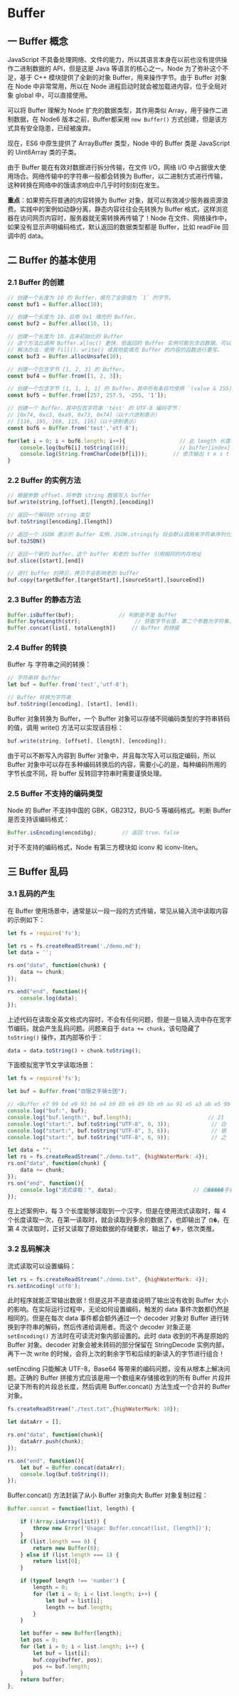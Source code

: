 # Buffer

## 一 Buffer 概念

JavaScript 不具备处理网络、文件的能力，所以其语言本身在以前也没有提供操作二进制数据的 API，但是这是 Java 等语言的核心之一。Node 为了弥补这个不足，基于 C++ 模块提供了全新的对象 Buffer，用来操作字节。由于 Buffer 对象在 Node 中非常常用，所以在 Node 进程启动时就会被加载进内容，位于全局对象 global 中，可以直接使用。

可以将 Buffer 理解为 Node 扩充的数据类型，其作用类似 Array，用于操作二进制数据，在 Node6 版本之前，Buffer都采用 `new Buffer()` 方式创建，但是该方式具有安全隐患，已经被废弃。

现在，ES6 中原生提供了 ArrayBuffer 类型，Node 中的 Buffer 类是 JavaScript 的 Uint8Array 类的子类。

由于 Buffer 能在有效对数据进行拆分传输，在文件 I/O，网络 I/O 中占据很大使用场合。网络传输中的字符串一般都会转换为 Buffer，以二进制方式进行传输，这种转换在网络中的饿请求响应中几乎时时刻刻在发生。

**重点**：如果预先将普通的内容转换为 Buffer 对象，就可以有效减少服务器资源浪费。实践中的案例如动静分离，静态内容往往会先转换为 Buffer 格式，这样浏览器在访问网页内容时，服务器就无需转换再传输了！Node 在文件、网络操作中，如果没有显示声明编码格式，默认返回的数据类型都是 Buffer，比如 readFile 回调中的 data。

## 二 Buffer 的基本使用

### 2.1 Buffer 的创建

```js
// 创建一个长度为 10 的 Buffer，填充了全部值为 `1` 的字节。
const buf1 = Buffer.alloc(10);

// 创建一个长度为 10、且用 0x1 填充的 Buffer。
const buf2 = Buffer.alloc(10, 1);

// 创建一个长度为 10、且未初始化的 Buffer
// 这个方法比调用 Buffer.alloc() 更快，但返回的 Buffer 实例可能包含旧数据。可以理解为 这段字节内存被直接使用了，原来的数据还保留着
// 解决办法：使用 fill()、write() 或其他能填充 Buffer 的内容的函数进行重写。
const buf3 = Buffer.allocUnsafe(10);

// 创建一个包含字节 [1, 2, 3] 的 Buffer。
const buf4 = Buffer.from([1, 2, 3]);

// 创建一个包含字节 [1, 1, 1, 1] 的 Buffer，其中所有条目均使用 `(value & 255)` 进行截断以符合 0-255 的范围。
const buf5 = Buffer.from([257, 257.5, -255, '1']);

// 创建一个 Buffer，其中包含字符串 'tést' 的 UTF-8 编码字节：
// [0x74, 0xc3, 0xa9, 0x73, 0x74]（以十六进制表示）
// [116, 195, 169, 115, 116]（以十进制表示）
const buf6 = Buffer.from('test','utf-8');

for(let i = 0; i < buf6.length; i++){                 // 此 length 长度和字符串的长度有区别，指 buffer 的 bytes 大小
    console.log(buf6[i].toString(16));                // buffer[index]: 获取或设置在指定 index 索引未知的 8 位字节内容
    console.log(String.fromCharCode(bf[i]));        // 依次输出 t e s t
}
```

### 2.2 Buffer 的实例方法

```js
// 根据参数 offset，将参数 string 数据写入 buffer
buf.write(string,[offset],[length],[encoding])

// 返回一个解码的 string 类型
buf.toString([encoding],[length])

// 返回一个 JSON 表示的 Buffer 实例，JSON.stringify 将会默认调用来字符串序列化这个 Buffer 实例
buf.toJSON()

// 返回一个新的 buffer，这个 buffer 和老的 buffer 引用相同的内存地址
buf.slice([start],[end])

// 进行 buffer 的拷贝，拷贝不会影响老的 buffer
buf.copy(targetBuffer,[targetStart],[sourceStart],[sourceEnd])
```

### 2.3 Buffer 的静态方法

```js
Buffer.isBuffer(buf);              // 判断是不是 Buffer
Buffer.byteLength(str);                 // 获取字节长度，第二个参数为字符集，默认 utf8
Buffer.concat(list[, totalLength])     // Buffer 的拼接
```

### 2.4 Buffer 的转换

Buffer 与 字符串之间的转换：

```js
// 字符串转 Buffer
let buf = Buffer.from('test','utf-8');

// Buffer 转换为字符串
buf.toString([encoding], [start], [end]);
```

Buffer 对象转换为 Buffer，一个 Buffer 对象可以存储不同编码类型的字符串转码的值，调用 write() 方法可以实现该目标：

```js
buf.write(string, [offset], [length], [encoding]);
```

由于可以不断写入内容到 Buffer 对象中，并且每次写入可以指定编码，所以 Buffer 对象中可以存在多种编码转换后的内容，需要小心的是，每种编码所用的字节长度不同，将 buffer 反转回字符串时需要谨慎处理。

### 2.5 Buffer 不支持的编码类型

Node 的 Buffer 不支持中国的 GBK，GB2312，BUG-5 等编码格式。判断 Buffer 是否支持该编码格式：

```js
Buffer.isEncoding(encodibg);        // 返回 true、false
```

对于不支持的编码格式，Node 有第三方模块如 iconv 和 iconv-liten。

## 三 Buffer 乱码

### 3.1 乱码的产生

在 Buffer 使用场景中，通常是以一段一段的方式传输，常见从输入流中读取内容的示例如下：

```js
let fs = require('fs');

let rs = fs.createReadStream('./demo.md');
let data = '';

rs.on("data", function(chunk) {
    data += chunk;
});

rs.end("end", function(){
    console.log(data);
});
```

上述代码在读取全英文格式内容时，不会有任何问题，但是一旦输入流中存在宽字节编码，就会产生乱码问题。问题来自于 `data += chunk`，该句隐藏了 `toString()` 操作，其内部等价于：

```js
data = data.toString() + chunk.toString();
```

下面模拟宽字节文字读取场景：

```js
let fs = require('fs');

let buf = Buffer.from("白银之手骑士团");

// <Buffer e7 99 bd e9 93 b6 e4 b9 8b e6 89 8b e9 aa 91 e5 a3 ab e5 9b a2 ef bc 81>
console.log("buf:", buf);
console.log("buf.length:", buf.length);                        // 21
console.log("start:", buf.toString("UTF-8", 0, 3));             // 白  e7 99 bd
console.log("start:", buf.toString("UTF-8", 3, 6));             // 银  e9 93 b6
console.log("start:", buf.toString("UTF-8", 6, 9));             // 之  e4 b9 8b，e6 89 8b，e9 aa 91，e5 a3 ab，e5 9b a2，ef bc 81

let data = "";
let rs = fs.createReadStream("./demo.txt", {highWaterMark: 4});
rs.on("data", function(chunk) {
    data += chunk;
});
rs.on("end", function(){
    console.log("流式读取：", data);                        // 白�����手骑�����
});
```

在上述案例中，每 3 个长度能够读取到一个汉字，但是在使用流式读取时，每 4 个长度读取一次，在第一读取时，就会读取到多余的数据了，也即输出了  `白�`，在第 4 次读取时，正好又读取了原始数据的存储要求，输出了 `�手`，依次类推。

### 3.2 乱码解决

流式读取可以设置编码：

```js
let rs = fs.createReadStream("./demo.txt", {highWaterMark: 4});
rs.setEncoding('utf8');
```

此时程序就能正常输出数据！但是这并不是直接说明了输出没有收到 Buffer 大小的影响。在实际运行过程中，无论如何设置编码，触发的 data 事件次数都仍然是相同的。但是在每次 data 事件都会额外通过一个 decoder 对象对 Buffer 进行转换到字符串的解码，然后传递给调用者。而这个 decoder 对象正是 `setEncoding()` 方法时在可读流对象内部设置的。此时 data 收到的不再是原始的 Buffer 对象。decoder 对象会被未转码的部分保留在 StringDecode 实例内部，再下一次 write 的时候，会将上次的剩余字节和后续的新读入的字节进行组合！

setEncding 只能解决 UTF-8，Base64 等带来的编码问题，没有从根本上解决问题。正确的 Buffer 拼接方式应该是用一个数组来存储接收到的所有 Buffer 片段并记录下所有的片段总长度，然后调用 Buffer.concat() 方法生成一个合并的 Buffer 对象。

```js
fs.createReadStream("./test.txt",{highWaterMark: 10});

let dataArr = [];

rs.on("data", function(chunk){
    dataArr.push(chunk);
});

rs.on("end", function(){
    let buf = Buffer.concat(dataArr);
    console.log(buf.toString());
});
```

Buffer.concat() 方法封装了从小 Buffer 对象向大 Buffer 对象复制过程：

```js
Buffer.concat = function(list, length) {

    if (!Array.isArray(list)) {
        throw new Error('Usage: Buffer.concat(list, [length])');
    }
    if (list.length === 0) {
        return new Buffer(0);
    } else if (list.length === 1) {
        return list[0];
    }

    if (typeof length !== 'number') {
        length = 0;
        for (let i = 0; i < list.length; i++) {
            let buf = list[i];
            length += buf.length;
        }
    }

    let buffer = new Buffer(length);
    let pos = 0;
    for (let i = 0; i < list.length; i++) {
        let buf = list[i];
        buf.copy(buffer, pos);
        pos += buf.length;
    }
    return buffer;
};
```
